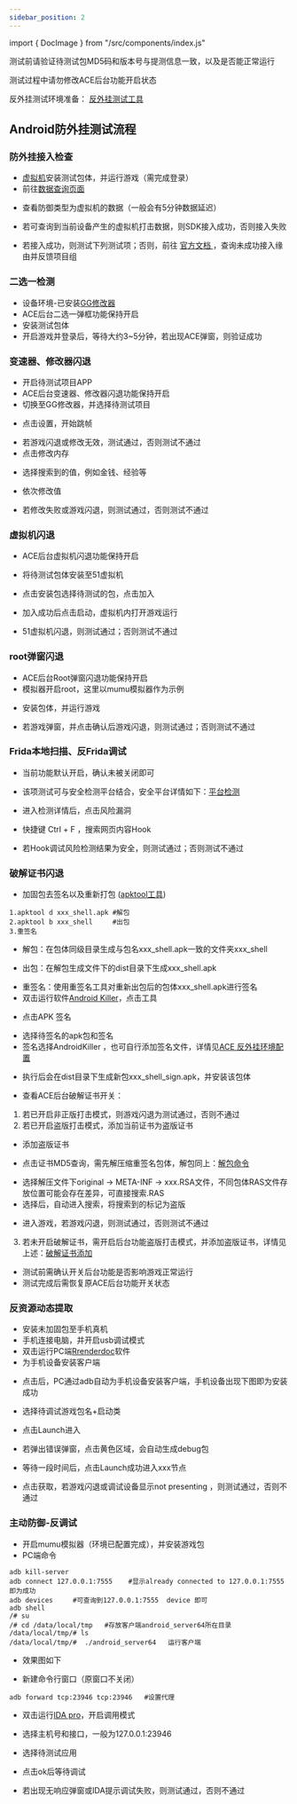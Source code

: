 ```yaml
---
sidebar_position: 2
---
```


import { DocImage } from "/src/components/index.js"

测试前请验证待测试包MD5码和版本号与提测信息一致，以及是否能正常运行

测试过程中请勿修改ACE后台功能开启状态

反外挂测试环境准备： [反外挂测试工具](https://qaq.com/docs/services/safe/safeTest/environment/ACE反外挂工具)

## Android防外挂测试流程

### 防外挂接入检查

- [虚拟机](https://qaq.com/docs/services/safe/safeTest/environment/ACE反外挂工具#51虚拟机)安装测试包体，并运行游戏（需完成登录）
- 前往[数据查询页面](https://www.anticheatexpert.com/#/console/service/query-data)

<DocImage src='ace/image-20220908105001770.png'></DocImage>

- 查看防御类型为虚拟机的数据（一般会有5分钟数据延迟）

<DocImage src='ace/image-20220908113018442.png'></DocImage>

- 若可查询到当前设备产生的虚拟机打击数据，则SDK接入成功，否则接入失败

<DocImage src='ace/image-20220908113541293.png'></DocImage>

- 若接入成功，则测试下列测试项；否则，前往 [官方文档 ](https://www.anticheatexpert.com/#/doc-center/a9216d0754927abc46e65b5409a32f5d0683b16d)，查询未成功接入缘由并反馈项目组

### 二选一检测

- 设备环境-已安装[GG修改器](https://qaq.com/docs/services/safe/safeTest/environment/ACE反外挂工具#gg修改器)
- ACE后台二选一弹框功能保持开启
- 安装测试包体
- 开启游戏并登录后，等待大约3~5分钟，若出现ACE弹窗，则验证成功

<DocImage src='ace/image-20220901183124662.png'></DocImage>

### 变速器、修改器闪退

- 开启待测试项目APP
- ACE后台变速器、修改器闪退功能保持开启
- 切换至GG修改器，并选择待测试项目

<DocImage src='ace/image-20220901185638572.png'></DocImage>

- 点击设置，开始跳帧

<DocImage src='ace/image-20220901185718798.png'></DocImage>

<DocImage src='ace/image-20220901185800214.png'></DocImage>

- 若游戏闪退或修改无效，测试通过，否则测试不通过
- 点击修改内存

<DocImage src='ace/image-20220901191211118.png'></DocImage>

- 选择搜索到的值，例如金钱、经验等

<DocImage src='ace/image-20220901191435398.png'></DocImage>

- 依次修改值

<DocImage src='ace/image-20220901191916716.png'></DocImage>


<DocImage src='ace/image-20220901191902542.png'></DocImage>

- 若修改失败或游戏闪退，则测试通过，否则测试不通过

### 虚拟机闪退

- ACE后台虚拟机闪退功能保持开启

- 将待测试包体安装至51虚拟机

<DocImage src='ace/image-20220902100335563.png'></DocImage>

- 点击安装包选择待测试的包，点击加入

<DocImage src='ace/image-20220902100418383.png'></DocImage>

- 加入成功后点击启动，虚拟机内打开游戏运行

<DocImage src='ace/image-20220902100450691.png'></DocImage>

- 51虚拟机闪退，则测试通过；否则测试不通过

### root弹窗闪退

- ACE后台Root弹窗闪退功能保持开启
- 模拟器开启root，这里以mumu模拟器作为示例

<DocImage src='ace/image-20220902101041901.png'></DocImage>

- 安装包体，并运行游戏

<DocImage src='ace/image-20220902101244931.png'></DocImage>

- 若游戏弹窗，并点击确认后游戏闪退，则测试通过；否则测试不通过

### Frida本地扫描、反Frida调试

- 当前功能默认开启，确认未被关闭即可
- 该项测试可与安全检测平台结合，安全平台详情如下：[平台检测](https://qaq.com/docs/services/safe/safeTest/process/安全检测平台测试)

- 进入检测详情后，点击风险漏洞

<DocImage src='ace/image-20220902102431933.png'></DocImage>

- 快捷键 Ctrl + F ，搜索网页内容Hook

<DocImage src='ace/image-20220902113143398.png'></DocImage>

- 若Hook调试风险检测结果为安全，则测试通过；否则测试不通过

### 破解证书闪退

<a id="decompression"></a>

- 加固包去签名以及重新打包 ([apktool工具](https://qaq.com/docs/services/safe/safeTest/environment/ACE加固工具#apktool))

```
1.apktool d xxx_shell.apk #解包
2.apktool b xxx_shell     #出包
3.重签名
```

- 解包：在包体同级目录生成与包名xxx_shell.apk一致的文件夹xxx_shell

<DocImage src='ace/image-20220902114011242.png'></DocImage>

<DocImage src='ace/image-20220902114034347.png'></DocImage>

- 出包：在解包生成文件下的dist目录下生成xxx_shell.apk

<DocImage src='ace/image-20220902114321961.png'></DocImage>

<DocImage src='ace/image-20220902114609467.png'></DocImage>

- 重签名：使用重签名工具对重新出包后的包体xxx_shell.apk进行签名
- 双击运行软件[Android Killer](https://qaq.com/docs/services/safe/safeTest/environment/ACE反外挂工具#android-kill)，点击工具

<DocImage src='ace/image-20220902114948867.png'></DocImage>

- 点击APK 签名

<DocImage src='ace/image-20220902115014549.png'></DocImage>

- 选择待签名的apk包和签名
- 签名选择AndroidKiller ，也可自行添加签名文件，详情见[ACE 反外挂环境配置](https://qaq.com/docs/services/safe/safeTest/environment/ACE反外挂工具)

<DocImage src='ace/image-20220902120008876.png'></DocImage>

- 执行后会在dist目录下生成新包xxx_shell_sign.apk，并安装该包体

<DocImage src='ace/image-20220902135732532.png'></DocImage>

- 查看ACE后台破解证书开关：

1. 若已开启非正版打击模式，则游戏闪退为测试通过，否则不通过
2. 若已开启盗版打击模式，添加当前证书为盗版证书

<a id="Crack"></a>

- 添加盗版证书

<DocImage src='ace/image-20220902140301508.png'></DocImage>

- 点击证书MD5查询，需先解压缩重签名包体，解包同上：[解包命令](#decompression)

<DocImage src='ace/image-20220902140412208.png'></DocImage>

- 选择解压文件下original -> META-INF -> xxx.RSA文件，不同包体RAS文件存放位置可能会存在差异，可直接搜索.RAS
- 选择后，自动进入搜索，将搜索到的标记为盗版

<DocImage src='ace/image-20220902144011219.png'></DocImage>

- 进入游戏，若游戏闪退，则测试通过，否则测试不通过

3. 若未开启破解证书，需开启后台功能盗版打击模式，并添加盗版证书，详情见上述：[破解证书添加](https://qaq.com/docs/services/safe/safeTest/process/ACE反外挂测试#Crack)

<DocImage src='ace/image-20220902144755004.png'></DocImage>

- 测试前需确认开关后台功能是否影响游戏正常运行
- 测试完成后需恢复原ACE后台功能开关状态

### 反资源动态提取

- 安装未加固包至手机真机
- 手机连接电脑，并开启usb调试模式
- 双击运行PC端[Rrenderdoc](https://qaq.com/docs/services/safe/safeTest/environment/ACE反外挂工具#render-doc)软件
- 为手机设备安装客户端

<DocImage src='ace/image-20220902150001219.png'></DocImage>

- 点击后，PC通过adb自动为手机设备安装客户端，手机设备出现下图即为安装成功

<DocImage src='ace/image-20220902150153671.png'></DocImage>

- 选择待调试游戏包名+启动类

<DocImage src='ace/image-20220902150455769.png'></DocImage>

<DocImage src='ace/image-20220902150514668.png'></DocImage>

- 点击Launch进入

<DocImage src='ace/image-20220902150624567.png'></DocImage>

- 若弹出错误弹窗，点击黄色区域，会自动生成debug包

<DocImage src='ace/image-20220902150827703.png'></DocImage>

<DocImage src='ace/image-20220902152636720.png'></DocImage>

- 等待一段时间后，点击Launch成功进入xxx节点

<DocImage src='ace/image-20220902153903295.png'></DocImage>

- 点击获取，若游戏闪退或调试设备显示not presenting ，则测试通过，否则不通过

### 主动防御-反调试

- 开启mumu模拟器（环境已配置完成），并安装游戏包
- PC端命令

```
adb kill-server  
adb connect 127.0.0.1:7555    #显示already connected to 127.0.0.1:7555即为成功
adb devices     #可查询到127.0.0.1:7555  device 即可
adb shell   
/# su
/# cd /data/local/tmp   #存放客户端android_server64所在目录
/data/local/tmp/# ls
/data/local/tmp/#  ./android_server64   运行客户端
```

- 效果图如下

<DocImage src='ace/image-20220902155928362.png'></DocImage>

- 新建命令行窗口（原窗口不关闭）

```
adb forward tcp:23946 tcp:23946   #设置代理
```

<DocImage src='ace/image-20220902162649775.png'></DocImage>

- 双击运行[IDA pro](https://qaq.com/docs/services/safe/safeTest/environment/ACE反外挂工具#ida-pro)，开启调用模式

<DocImage src='ace/image-20220902162749617.png'></DocImage>

- 选择主机号和接口，一般为127.0.0.1:23946

<DocImage src='ace/image-20220902163025569.png'></DocImage>

- 选择待测试应用

<DocImage src='ace/image-20220902163014496.png'></DocImage>

- 点击ok后等待调试

<DocImage src='ace/image-20220902163155933.png'></DocImage>

<DocImage src='ace/image-20220902163205893.png'></DocImage>

- 若出现无响应弹窗或IDA提示调试失败，则测试通过，否则不通过

